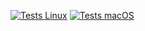 [![Tests Linux](https://github.com/chrishengler/terraingen/actions/workflows/tests-linux.yml/badge.svg)](https://github.com/chrishengler/terraingen/actions/workflows/tests-linux.yml)
[![Tests macOS](https://github.com/chrishengler/terraingen/actions/workflows/tests-mac.yml/badge.svg)](https://github.com/chrishengler/terraingen/actions/workflows/tests-mac.yml)
